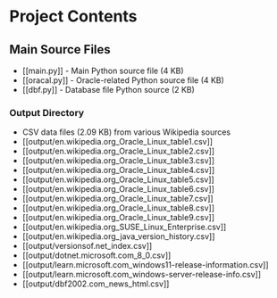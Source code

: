 # Project Contents

## Main Source Files
- [[main.py]] - Main Python source file (4 KB)
- [[oracal.py]] - Oracle-related Python source file (4 KB)
- [[dbf.py]] - Database file Python source (2 KB)

### Output Directory
  - CSV data files (2.09 KB) from various Wikipedia sources
  - [[output/en.wikipedia.org_Oracle_Linux_table1.csv]]
  - [[output/en.wikipedia.org_Oracle_Linux_table2.csv]]
  - [[output/en.wikipedia.org_Oracle_Linux_table3.csv]]
  - [[output/en.wikipedia.org_Oracle_Linux_table4.csv]]
  - [[output/en.wikipedia.org_Oracle_Linux_table5.csv]]
  - [[output/en.wikipedia.org_Oracle_Linux_table6.csv]]
  - [[output/en.wikipedia.org_Oracle_Linux_table7.csv]]
  - [[output/en.wikipedia.org_Oracle_Linux_table8.csv]]
  - [[output/en.wikipedia.org_Oracle_Linux_table9.csv]]
  - [[output/en.wikipedia.org_SUSE_Linux_Enterprise.csv]]
  - [[output/en.wikipedia.org_java_version_history.csv]]
  - [[output/versionsof.net_index.csv]]
  - [[output/dotnet.microsoft.com_8_0.csv]]
  - [[output/learn.microsoft.com_windows11-release-information.csv]]
  - [[output/learn.microsoft.com_windows-server-release-info.csv]]
  - [[output/dbf2002.com_news_html.csv]]